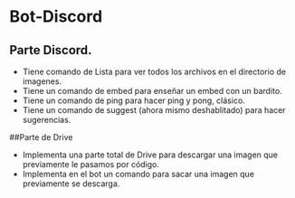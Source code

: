 # Bot-Discord

## Parte Discord.

- Tiene comando de Lista para ver todos los archivos en el directorio de imagenes.
- Tiene un comando de embed para enseñar un embed con un bardito.
- Tiene un comando de ping para hacer ping y pong, clásico.
- Tiene un comando de suggest (ahora mismo deshablitado) para hacer sugerencias.

##Parte de Drive

- Implementa una parte total de Drive para descargar una imagen que previamente le pasamos por código.
- Implementa en el bot un comando para sacar una imagen que previamente se descarga.
